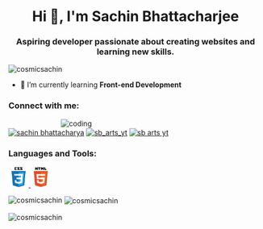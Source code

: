 <h1 align="center">Hi 👋, I'm Sachin Bhattacharjee</h1>
<h3 align="center">Aspiring developer passionate about creating websites and learning new skills.</h3>

<p align="left"> <img src="https://komarev.com/ghpvc/?username=cosmicsachin&label=Profile%20views&color=0e75b6&style=flat" alt="cosmicsachin" /> </p>

- 🌱 I’m currently learning **Front-end Development**

<h3 align="left">Connect with me:</h3>

<img align="right" alt="coding" width="400" src="https://in.images.search.yahoo.com/images/view;_ylt=Awr1TaPfdtNkwJAGmSW9HAx.;_ylu=c2VjA3NyBHNsawNpbWcEb2lkAzk1Y2E1YmZmYzJiZTExZGEyODEwZjA5Nzk0M2NmMWM2BGdwb3MDMTMEaXQDYmluZw--?back=https%3A%2F%2Fin.images.search.yahoo.com%2Fsearch%2Fimages%3Fp%3Dcoding%2Banimated%2Bgif%26type%3DE210IN885G0%26fr%3Dmcafee%26fr2%3Dpiv-web%26tab%3Dorganic%26ri%3D13&w=800&h=600&imgurl=cdn.dribbble.com%2Fusers%2F1162077%2Fscreenshots%2F3848914%2Fprogrammer.gif&rurl=https%3A%2F%2Fdribbble.com%2Fshots%2F3848914-Programmer-Thomas&size=1264.1KB&p=coding+animated+gif&oid=95ca5bffc2be11da2810f097943cf1c6&fr2=piv-web&fr=mcafee&tt=Programmer+Thomas+by+Alex+Kunchevsky+on+Dribbble&b=0&ni=21&no=13&ts=&tab=organic&sigr=Sn_NH.x8g7kE&sigb=RTBnD16oKUvB&sigi=32VFkRI0DywH&sigt=qfvt7u0DPUlQ&.crumb=1fq0jauwS2K&fr=mcafee&fr2=piv-web&type=E210IN885G0">
<p align="left">
<a href="https://fb.com/sachin bhattacharya" target="blank"><img align="center" src="https://raw.githubusercontent.com/rahuldkjain/github-profile-readme-generator/master/src/images/icons/Social/facebook.svg" alt="sachin bhattacharya" height="30" width="40" /></a>
<a href="https://instagram.com/sb_arts_yt" target="blank"><img align="center" src="https://raw.githubusercontent.com/rahuldkjain/github-profile-readme-generator/master/src/images/icons/Social/instagram.svg" alt="sb_arts_yt" height="30" width="40" /></a>
<a href="https://www.youtube.com/c/sb arts yt" target="blank"><img align="center" src="https://raw.githubusercontent.com/rahuldkjain/github-profile-readme-generator/master/src/images/icons/Social/youtube.svg" alt="sb arts yt" height="30" width="40" /></a>
</p>

<h3 align="left">Languages and Tools:</h3>
<p align="left"> <a href="https://www.w3schools.com/css/" target="_blank" rel="noreferrer"> <img src="https://raw.githubusercontent.com/devicons/devicon/master/icons/css3/css3-original-wordmark.svg" alt="css3" width="40" height="40"/> </a> <a href="https://www.w3.org/html/" target="_blank" rel="noreferrer"> <img src="https://raw.githubusercontent.com/devicons/devicon/master/icons/html5/html5-original-wordmark.svg" alt="html5" width="40" height="40"/> </a> </p>

<p><img align="left" src="https://github-readme-stats.vercel.app/api/top-langs?username=cosmicsachin&show_icons=true&locale=en&layout=compact" alt="cosmicsachin" /></p>

<p>&nbsp;<img align="center" src="https://github-readme-stats.vercel.app/api?username=cosmicsachin&show_icons=true&locale=en" alt="cosmicsachin" /></p>

<p><img align="center" src="https://github-readme-streak-stats.herokuapp.com/?user=cosmicsachin&" alt="cosmicsachin" /></p>
